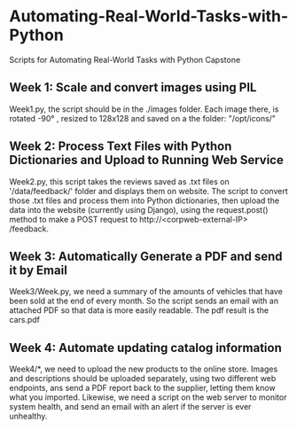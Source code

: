 # Automating-Real-World-Tasks-with-Python
Scripts for Automating Real-World Tasks with Python Capstone

## Week 1: Scale and convert images using PIL
Week1.py, the script should be in the ./images folder. Each image there, is rotated -90° , resized to 128x128 and saved on a the folder: "/opt/icons/"


## Week 2: Process Text Files with Python Dictionaries and Upload to Running Web Service
Week2.py, this script takes the reviews saved as .txt files on '/data/feedback/' folder and displays them on website. The script to convert those .txt files and process them into Python dictionaries, then upload the data into the website (currently using Django), using the request.post() method to make a POST request to http://\<corpweb-external-IP> /feedback.

## Week 3: Automatically Generate a PDF and send it by Email
Week3/Week.py, we need a summary of the amounts of vehicles that have been sold at the end of every month. So the script sends an email with an attached PDF so that data is more easily readable. The pdf result is the cars.pdf

## Week 4: Automate updating catalog information
Week4/*, we need to upload the new products to the online store. Images and descriptions should be uploaded separately, using two different web endpoints, ans send a PDF report back to the supplier, letting them know what you imported. Likewise, we need a script on the web server to monitor system health, and send an email with an alert if the server is ever unhealthy.







